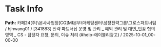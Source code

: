 # Task Info

**Path:** 카페24(주)\본사사업장\[CG]MI본부\마케팅센터\성장전략그룹\그로스파트너팀 / hjhwang01 / [341883] 전략 파트너십 운영 및 관리 _ 예외 관리 및 대면_민감 협의 영역 _ CS - 담당자 요청, 문의, 이슈 처리 (#help-에이블리광고) / 2025-10-01_00-00-00

